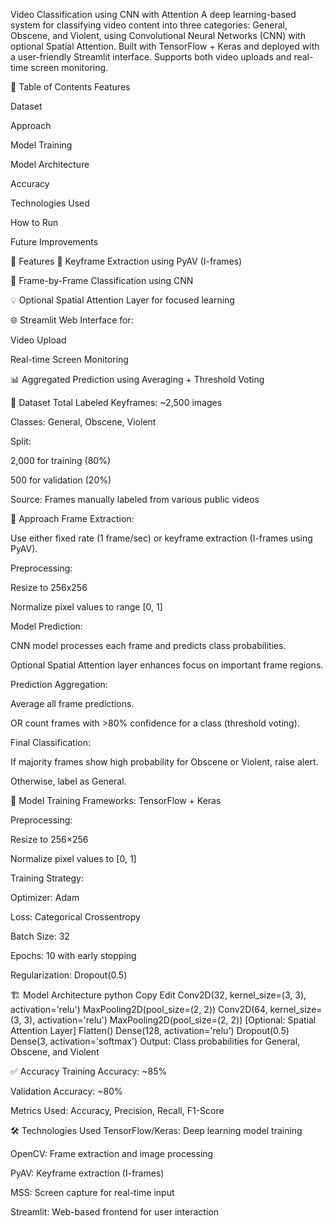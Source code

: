  Video Classification using CNN with Attention
A deep learning-based system for classifying video content into three categories: General, Obscene, and Violent, using Convolutional Neural Networks (CNN) with optional Spatial Attention. Built with TensorFlow + Keras and deployed with a user-friendly Streamlit interface. Supports both video uploads and real-time screen monitoring.

📌 Table of Contents
Features

Dataset

Approach

Model Training

Model Architecture

Accuracy

Technologies Used

How to Run

Future Improvements

🚀 Features
🎥 Keyframe Extraction using PyAV (I-frames)

🧠 Frame-by-Frame Classification using CNN

💡 Optional Spatial Attention Layer for focused learning

🌐 Streamlit Web Interface for:

Video Upload

Real-time Screen Monitoring

📊 Aggregated Prediction using Averaging + Threshold Voting

📂 Dataset
Total Labeled Keyframes: ~2,500 images

Classes: General, Obscene, Violent

Split:

2,000 for training (80%)

500 for validation (20%)

Source: Frames manually labeled from various public videos

🧭 Approach
Frame Extraction:

Use either fixed rate (1 frame/sec) or keyframe extraction (I-frames using PyAV).

Preprocessing:

Resize to 256x256

Normalize pixel values to range [0, 1]

Model Prediction:

CNN model processes each frame and predicts class probabilities.

Optional Spatial Attention layer enhances focus on important frame regions.

Prediction Aggregation:

Average all frame predictions.

OR count frames with >80% confidence for a class (threshold voting).

Final Classification:

If majority frames show high probability for Obscene or Violent, raise alert.

Otherwise, label as General.

🧠 Model Training
Frameworks: TensorFlow + Keras

Preprocessing:

Resize to 256×256

Normalize pixel values to [0, 1]

Training Strategy:

Optimizer: Adam

Loss: Categorical Crossentropy

Batch Size: 32

Epochs: 10 with early stopping

Regularization: Dropout(0.5)

🏗️ Model Architecture
python
Copy
Edit
Conv2D(32, kernel_size=(3, 3), activation='relu')
MaxPooling2D(pool_size=(2, 2))
Conv2D(64, kernel_size=(3, 3), activation='relu')
MaxPooling2D(pool_size=(2, 2))
[Optional: Spatial Attention Layer]
Flatten()
Dense(128, activation='relu')
Dropout(0.5)
Dense(3, activation='softmax')
Output: Class probabilities for General, Obscene, and Violent

✅ Accuracy
Training Accuracy: ~85%

Validation Accuracy: ~80%

Metrics Used: Accuracy, Precision, Recall, F1-Score

🛠️ Technologies Used
TensorFlow/Keras: Deep learning model training

OpenCV: Frame extraction and image processing

PyAV: Keyframe extraction (I-frames)

MSS: Screen capture for real-time input

Streamlit: Web-based frontend for user interaction

